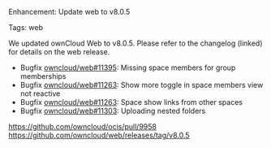 Enhancement: Update web to v8.0.5

Tags: web

We updated ownCloud Web to v8.0.5. Please refer to the changelog (linked) for details on the web release.

- Bugfix [owncloud/web#11395](https://github.com/owncloud/web/pull/11395): Missing space members for group memberships
- Bugfix [owncloud/web#11263](https://github.com/owncloud/web/pull/11263): Show more toggle in space members view not reactive
- Bugfix [owncloud/web#11263](https://github.com/owncloud/web/pull/11263): Space show links from other spaces
- Bugfix [owncloud/web#11303](https://github.com/owncloud/web/pull/11303): Uploading nested folders

https://github.com/owncloud/ocis/pull/9958
https://github.com/owncloud/web/releases/tag/v8.0.5
